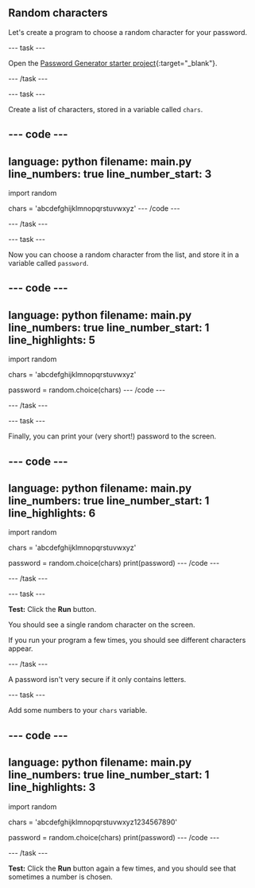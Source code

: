 ## Random characters

Let's create a program to choose a random character for your password.

--- task ---

Open the [Password Generator starter project](https://editor.raspberrypi.org/en/projects/password-generator-starter){:target="_blank"}.

--- /task ---

--- task ---

Create a list of characters, stored in a variable called `chars`.

--- code ---
---
language: python
filename: main.py
line_numbers: true
line_number_start: 3
---
import random

chars = 'abcdefghijklmnopqrstuvwxyz'
--- /code ---

--- /task ---

--- task ---

Now you can choose a random character from the list, and store it in a variable called `password`.

--- code ---
---
language: python
filename: main.py
line_numbers: true
line_number_start: 1
line_highlights: 5
---
import random

chars = 'abcdefghijklmnopqrstuvwxyz'

password = random.choice(chars)
--- /code ---

--- /task ---

--- task ---

Finally, you can print your (very short!) password to the screen.

--- code ---
---
language: python
filename: main.py
line_numbers: true
line_number_start: 1
line_highlights: 6
---
import random

chars = 'abcdefghijklmnopqrstuvwxyz'

password = random.choice(chars)
print(password)
--- /code ---

--- /task ---

--- task ---

**Test:** Click the **Run** button. 

You should see a single random character on the screen.

If you run your program a few times, you should see different characters appear.

--- /task ---

A password isn't very secure if it only contains letters. 

--- task ---

Add some numbers to your `chars` variable.

--- code ---
---
language: python
filename: main.py
line_numbers: true
line_number_start: 1
line_highlights: 3
---
import random

chars = 'abcdefghijklmnopqrstuvwxyz1234567890'

password = random.choice(chars)
print(password)
--- /code ---

--- /task ---

**Test:** Click the **Run** button again a few times, and you should see that sometimes a number is chosen.
